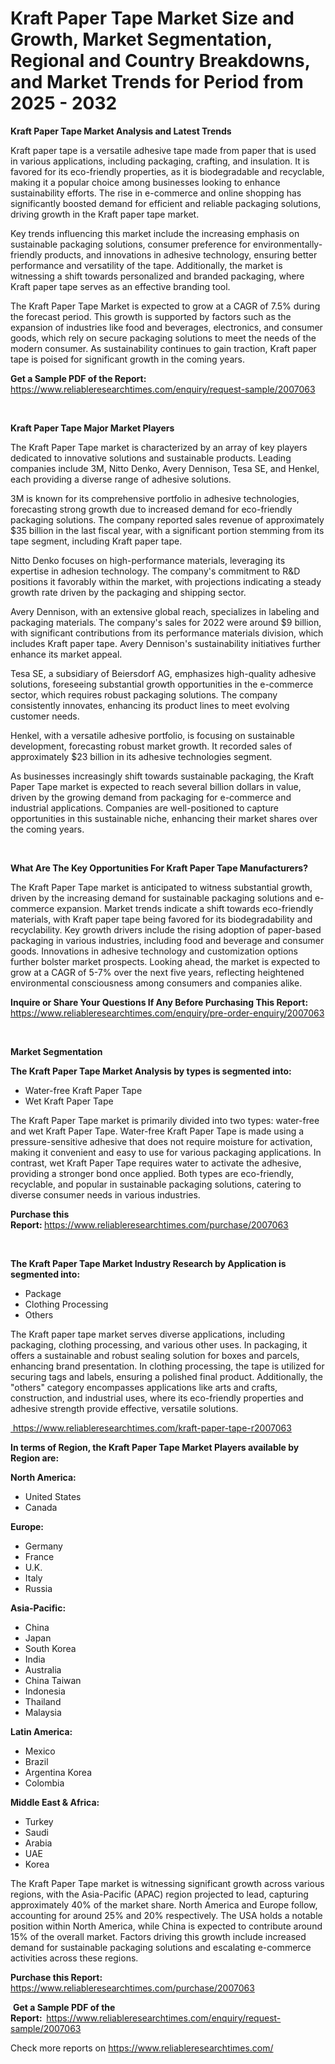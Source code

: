 <p><h1>Kraft Paper Tape Market Size and Growth, Market Segmentation, Regional and Country Breakdowns, and Market Trends for Period from 2025 -  2032</h1></p><p><strong>Kraft Paper Tape Market Analysis and Latest Trends</strong></p>
<p><p>Kraft paper tape is a versatile adhesive tape made from paper that is used in various applications, including packaging, crafting, and insulation. It is favored for its eco-friendly properties, as it is biodegradable and recyclable, making it a popular choice among businesses looking to enhance sustainability efforts. The rise in e-commerce and online shopping has significantly boosted demand for efficient and reliable packaging solutions, driving growth in the Kraft paper tape market. </p><p>Key trends influencing this market include the increasing emphasis on sustainable packaging solutions, consumer preference for environmentally-friendly products, and innovations in adhesive technology, ensuring better performance and versatility of the tape. Additionally, the market is witnessing a shift towards personalized and branded packaging, where Kraft paper tape serves as an effective branding tool. </p><p>The Kraft Paper Tape Market is expected to grow at a CAGR of 7.5% during the forecast period. This growth is supported by factors such as the expansion of industries like food and beverages, electronics, and consumer goods, which rely on secure packaging solutions to meet the needs of the modern consumer. As sustainability continues to gain traction, Kraft paper tape is poised for significant growth in the coming years.</p></p>
<p><strong>Get a Sample PDF of the Report:&nbsp;</strong> <a href="https://www.reliableresearchtimes.com/enquiry/request-sample/2007063?utm_campaign=3167&utm_medium=2&utm_source=Github&utm_content=ia&utm_term=31032025&utm_id=kraft-paper-tape">https://www.reliableresearchtimes.com/enquiry/request-sample/2007063</a></p>
<p>&nbsp;</p>
<p><strong>Kraft Paper Tape Major Market Players</strong></p>
<p><p>The Kraft Paper Tape market is characterized by an array of key players dedicated to innovative solutions and sustainable products. Leading companies include 3M, Nitto Denko, Avery Dennison, Tesa SE, and Henkel, each providing a diverse range of adhesive solutions. </p><p>3M is known for its comprehensive portfolio in adhesive technologies, forecasting strong growth due to increased demand for eco-friendly packaging solutions. The company reported sales revenue of approximately $35 billion in the last fiscal year, with a significant portion stemming from its tape segment, including Kraft paper tape.</p><p>Nitto Denko focuses on high-performance materials, leveraging its expertise in adhesion technology. The company's commitment to R&D positions it favorably within the market, with projections indicating a steady growth rate driven by the packaging and shipping sector.</p><p>Avery Dennison, with an extensive global reach, specializes in labeling and packaging materials. The company's sales for 2022 were around $9 billion, with significant contributions from its performance materials division, which includes Kraft paper tape. Avery Dennison's sustainability initiatives further enhance its market appeal.</p><p>Tesa SE, a subsidiary of Beiersdorf AG, emphasizes high-quality adhesive solutions, foreseeing substantial growth opportunities in the e-commerce sector, which requires robust packaging solutions. The company consistently innovates, enhancing its product lines to meet evolving customer needs.</p><p>Henkel, with a versatile adhesive portfolio, is focusing on sustainable development, forecasting robust market growth. It recorded sales of approximately $23 billion in its adhesive technologies segment.</p><p>As businesses increasingly shift towards sustainable packaging, the Kraft Paper Tape market is expected to reach several billion dollars in value, driven by the growing demand from packaging for e-commerce and industrial applications. Companies are well-positioned to capture opportunities in this sustainable niche, enhancing their market shares over the coming years.</p></p>
<p>&nbsp;</p>
<p><strong>What Are The Key Opportunities For Kraft Paper Tape Manufacturers?</strong></p>
<p><p>The Kraft Paper Tape market is anticipated to witness substantial growth, driven by the increasing demand for sustainable packaging solutions and e-commerce expansion. Market trends indicate a shift towards eco-friendly materials, with Kraft paper tape being favored for its biodegradability and recyclability. Key growth drivers include the rising adoption of paper-based packaging in various industries, including food and beverage and consumer goods. Innovations in adhesive technology and customization options further bolster market prospects. Looking ahead, the market is expected to grow at a CAGR of 5-7% over the next five years, reflecting heightened environmental consciousness among consumers and companies alike.</p></p>
<p><strong>Inquire or Share Your Questions If Any Before Purchasing This Report:</strong> <a href="https://www.reliableresearchtimes.com/enquiry/pre-order-enquiry/2007063?utm_campaign=3167&utm_medium=2&utm_source=Github&utm_content=ia&utm_term=31032025&utm_id=kraft-paper-tape">https://www.reliableresearchtimes.com/enquiry/pre-order-enquiry/2007063</a></p>
<p>&nbsp;</p>
<p><strong>Market Segmentation</strong></p>
<p><strong>The Kraft Paper Tape Market Analysis by types is segmented into:</strong></p>
<p><ul><li>Water-free Kraft Paper Tape</li><li>Wet Kraft Paper Tape</li></ul></p>
<p><p>The Kraft Paper Tape market is primarily divided into two types: water-free and wet Kraft Paper Tape. Water-free Kraft Paper Tape is made using a pressure-sensitive adhesive that does not require moisture for activation, making it convenient and easy to use for various packaging applications. In contrast, wet Kraft Paper Tape requires water to activate the adhesive, providing a stronger bond once applied. Both types are eco-friendly, recyclable, and popular in sustainable packaging solutions, catering to diverse consumer needs in various industries.</p></p>
<p><strong>Purchase this Report:&nbsp;</strong><a href="https://www.reliableresearchtimes.com/purchase/2007063?utm_campaign=3167&utm_medium=2&utm_source=Github&utm_content=ia&utm_term=31032025&utm_id=kraft-paper-tape">https://www.reliableresearchtimes.com/purchase/2007063</a></p>
<p>&nbsp;</p>
<p><strong>The Kraft Paper Tape Market Industry Research by Application is segmented into:</strong></p>
<p><ul><li>Package</li><li>Clothing Processing</li><li>Others</li></ul></p>
<p><p>The Kraft paper tape market serves diverse applications, including packaging, clothing processing, and various other uses. In packaging, it offers a sustainable and robust sealing solution for boxes and parcels, enhancing brand presentation. In clothing processing, the tape is utilized for securing tags and labels, ensuring a polished final product. Additionally, the "others" category encompasses applications like arts and crafts, construction, and industrial uses, where its eco-friendly properties and adhesive strength provide effective, versatile solutions.</p></p>
<p><a href="https://www.reliableresearchtimes.com/kraft-paper-tape-r2007063?utm_campaign=3167&utm_medium=2&utm_source=Github&utm_content=ia&utm_term=31032025&utm_id=kraft-paper-tape">&nbsp;https://www.reliableresearchtimes.com/kraft-paper-tape-r2007063</a></p>
<p><strong>In terms of Region, the Kraft Paper Tape Market Players available by Region are:</strong></p>
<p>
    <p> <strong> North America: </strong>
        <ul>
            <li>United States</li>
            <li>Canada</li>
        </ul>
        </p> 
    <p> <strong> Europe: </strong>
        <ul>
            <li>Germany</li>
            <li>France</li>
            <li>U.K.</li>
            <li>Italy</li>
            <li>Russia</li>
        </ul>
        </p> 
    <p> <strong> Asia-Pacific: </strong>
        <ul>
            <li>China</li>
            <li>Japan</li>
            <li>South Korea</li>
            <li>India</li>
            <li>Australia</li>
            <li>China Taiwan</li>
            <li>Indonesia</li>
            <li>Thailand</li>
            <li>Malaysia</li>
        </ul>
        </p> 
    <p> <strong> Latin America: </strong>
        <ul>
            <li>Mexico</li>
            <li>Brazil</li>
            <li>Argentina Korea</li>
            <li>Colombia</li>
        </ul>
        </p> 
    <p> <strong> Middle East & Africa: </strong>
        <ul>
            <li>Turkey</li>
            <li>Saudi</li>
            <li>Arabia</li>
            <li>UAE</li>
            <li>Korea</li>
        </ul>
    </p>
    </p>
<p><p>The Kraft Paper Tape market is witnessing significant growth across various regions, with the Asia-Pacific (APAC) region projected to lead, capturing approximately 40% of the market share. North America and Europe follow, accounting for around 25% and 20% respectively. The USA holds a notable position within North America, while China is expected to contribute around 15% of the overall market. Factors driving this growth include increased demand for sustainable packaging solutions and escalating e-commerce activities across these regions.</p></p>
<p><strong>Purchase this Report: </strong><a href="https://www.reliableresearchtimes.com/purchase/2007063?utm_campaign=3167&utm_medium=2&utm_source=Github&utm_content=ia&utm_term=31032025&utm_id=kraft-paper-tape">https://www.reliableresearchtimes.com/purchase/2007063</a></p>
<p>&nbsp;<strong>Get a Sample PDF of the Report:&nbsp;&nbsp;</strong><a href="https://www.reliableresearchtimes.com/enquiry/request-sample/2007063?utm_campaign=3167&utm_medium=2&utm_source=Github&utm_content=ia&utm_term=31032025&utm_id=kraft-paper-tape">https://www.reliableresearchtimes.com/enquiry/request-sample/2007063</a></p>
<p><strong></strong></p>
<p>Check more reports on <a href="https://www.reliableresearchtimes.com/?utm_campaign=3167&utm_medium=2&utm_source=Github&utm_content=ia&utm_term=31032025&utm_id=kraft-paper-tape">https://www.reliableresearchtimes.com/</a></p>